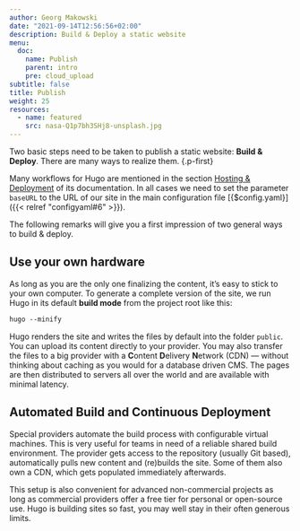```yaml
---
author: Georg Makowski
date: "2021-09-14T12:56:56+02:00"
description: Build & Deploy a static website
menu:
  doc:
    name: Publish
    parent: intro
    pre: cloud_upload
subtitle: false
title: Publish
weight: 25
resources: 
  - name: featured
    src: nasa-Q1p7bh3SHj8-unsplash.jpg
---
```


Two basic steps need to be taken to publish a static website: **Build & Deploy**. There are many ways to realize them.
{.p-first} <!--more-->

Many workflows for Hugo are mentioned in the section [Hosting & Deployment][hd] of its documentation. In all cases we need to set the parameter `baseURL` to the URL of our site in the main configuration file [{$config.yaml}]({{< relref "configyaml#6" >}}).

The following remarks will give you a first impression of two general ways to build & deploy.

## Use your own hardware

As long as you are the only one finalizing the content, it’s easy to stick to your own computer. To generate a complete version of the site, we run Hugo in its default **build mode** from the project root like this:

```md {.left}
hugo --minify
```

Hugo renders the site and writes the files by default into the folder `public`. You can upload its content directly to your provider. You may also transfer the files to a big provider with a **C**ontent **D**elivery **N**etwork (CDN) — without thinking about caching as you would for a database driven CMS. The pages are then distributed to servers all over the world and are available with minimal latency.

## Automated Build and Continuous Deployment

Special providers automate the build process with configurable virtual machines. This is very useful for teams in need of a reliable shared build environment. The provider gets access to the repository (usually Git based), automatically pulls new content and (re)builds the site. Some of them also own a CDN, which gets populated immediately afterwards.

This setup is also convenient for advanced non-commercial projects as long as commercial providers offer a free tier for personal or open-source use. Hugo is building sites so fast, you may well stay in their often generous limits.

[hd]: https://gohugo.io/hosting-and-deployment/
